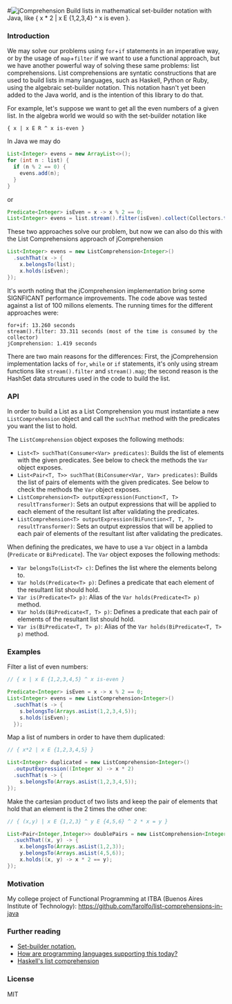 #![jComprehension](/logo.png)
Build lists in mathematical set-builder notation with Java, like { x * 2 | x E {1,2,3,4} ^ x is even }.

### Introduction

We may solve our problems using `for`+`if` statements in an imperative way, or by the usage of `map`+`filter` if we want to use a functional approach, but we have another powerful way of solving these same problems: list comprehensions. List comprehensions are syntatic constructions that are used to build lists in many languages, such as Haskell, Python or Ruby, using the algebraic set-builder notation. This notation hasn't yet been added to the Java world, and is the intention of this library to do that.

For example, let's suppose we want to get all the even numbers of a given list. In the algebra world we would so with the set-builder notation like
```
{ x | x E R ^ x is-even }
```
In Java we may do
```java
List<Integer> evens = new ArrayList<>();
for (int n : list) {
  if (n % 2 == 0) {
    evens.add(n);
  }
}
```
or
```java
Predicate<Integer> isEven = x -> x % 2 == 0;
List<Integer> evens = list.stream().filter(isEven).collect(Collectors.toList());
```
These two approaches solve our problem, but now we can also do this with the List Comprehensions approach of jComprehension
```java
List<Integer> evens = new ListComprehension<Integer>()
  .suchThat(x -> {
    x.belongsTo(list);
    x.holds(isEven);
});
```

It's worth noting that the jComprehension implementation bring some SIGNFICANT performance improvements. The code above was tested against a list of 100 millons elements. The running times for the different approaches were:
```
for+if: 13.260 seconds
stream().filter: 33.311 seconds (most of the time is consumed by the collector)
jComprehension: 1.419 seconds
```
There are two main reasons for the differences: First, the jComprehension implementation lacks of `for`, `while` or `if` statements, it's only using stream functions like `stream().filter` and `stream().map`; the second reason is the HashSet data strcutures used in the code to build the list.

### API

In order to build a List as a List Comprehension you must instantiate a new `ListComprehension` object and call the `suchThat` method with the predicates you want the list to hold.

The `ListComprehension` object exposes the following methods:

* `List<T> suchThat(Consumer<Var> predicates)`: Builds the list of elements with the given predicates. See below to check the methods the `Var` object exposes.
* `List<Pair<T, T>> suchThat(BiConsumer<Var, Var> predicates)`: Builds the list of pairs of elements with the given predicates. See below to check the methods the `Var` object exposes.
* `ListComprehension<T> outputExpression(Function<T, T> resultTransformer)`: Sets an output expressions that will be applied to each element of the resultant list after validating the predicates.
* `ListComprehension<T> outputExpression(BiFunction<T, T, ?> resultTransformer)`: Sets an output expressios that will be applied to each pair of elements of the resultant list after validating the predicates.

When defining the predicates, we have to use a `Var` object in a lambda (`Predicate` or `BiPredicate`).
The `Var` object exposes the following methods:

* `Var belongsTo(List<T> c)`: Defines the list where the elements belong to.
* `Var holds(Predicate<T> p)`: Defines a predicate that each element of the resultant list should hold.
* `Var is(Predicate<T> p)`: Alias of the `Var holds(Predicate<T> p)` method.
* `Var holds(BiPredicate<T, T> p)`: Defines a predicate that each pair of elements of the resultant list should hold.
* `Var is(BiPredicate<T, T> p)`: Alias of the `Var holds(BiPredicate<T, T> p)` method.

### Examples

Filter a list of even numbers:
```java
// { x | x E {1,2,3,4,5} ^ x is-even }

Predicate<Integer> isEven = x -> x % 2 == 0;
List<Integer> evens = new ListComprehension<Integer>()
  .suchThat(s -> {
    s.belongsTo(Arrays.asList(1,2,3,4,5));
    s.holds(isEven);
  });
```

Map a list of numbers in order to have them duplicated:
```java
// { x*2 | x E {1,2,3,4,5} }

List<Integer> duplicated = new ListComprehension<Integer>()
  .outputExpression((Integer x) -> x * 2)
  .suchThat(s -> {
    s.belongsTo(Arrays.asList(1,2,3,4,5));
});
```

Make the cartesian product of two lists and keep the pair of elements that hold that an element is the 2 times the other one: 
```java
// { (x,y) | x E {1,2,3} ^ y E {4,5,6} ^ 2 * x = y }

List<Pair<Integer,Integer>> doublePairs = new ListComprehension<Integer>()
  .suchThat((x, y) -> {
    x.belongsTo(Arrays.asList(1,2,3));
    y.belongsTo(Arrays.asList(4,5,6));
    x.holds((x, y) -> x * 2 == y);
});
```

### Motivation
My college project of Functional Programming at ITBA (Buenos Aires Institute of Technology): https://github.com/farolfo/list-comprehensions-in-java

### Further reading

* [Set-builder notation.](https://en.wikipedia.org/wiki/Set-builder_notation)
* [How are programming languages supporting this today?](https://en.wikipedia.org/wiki/Comparison_of_programming_languages_(list_comprehension))
* [Haskell's list comprehension](http://learnyouahaskell.com/starting-out#im-a-list-comprehension)

### License

MIT
